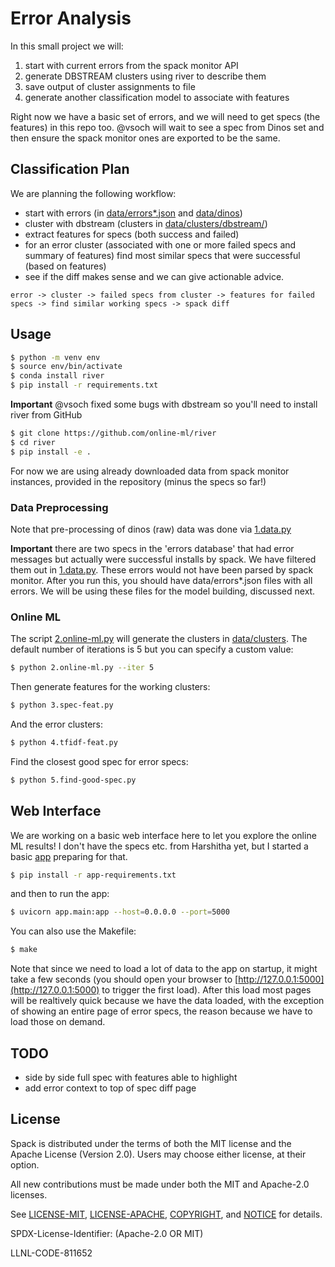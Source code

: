 # Error Analysis

In this small project we will:

1. start with current errors from the spack monitor API
2. generate DBSTREAM clusters using river to describe them
3. save output of cluster assignments to file
4. generate another classification model to associate with features

Right now we have a basic set of errors, and we will need to get specs (the features) in
this repo too. @vsoch will wait to see a spec from Dinos set and then ensure the spack
monitor ones are exported to be the same.

## Classification Plan

We are planning the following workflow:

 - start with errors (in [data/errors*.json](data/) and [data/dinos](data/dinos))
 - cluster with dbstream (clusters in [data/clusters/dbstream/](data/clusters/dbstream/))
 - extract features for specs (both success and failed)
 - for an error cluster (associated with one or more failed specs and summary of features) find most similar specs that were successful (based on features)
 - see if the diff makes sense and we can give actionable advice.

```
error -> cluster -> failed specs from cluster -> features for failed specs -> find similar working specs -> spack diff
```


## Usage

```bash
$ python -m venv env
$ source env/bin/activate
$ conda install river
$ pip install -r requirements.txt
```

**Important** @vsoch fixed some bugs with dbstream so you'll need to install river from GitHub

```bash
$ git clone https://github.com/online-ml/river
$ cd river
$ pip install -e .
```

For now we are using already downloaded data from spack monitor instances, provided
in the repository (minus the specs so far!)

### Data Preprocessing

Note that pre-processing of dinos (raw) data was done via [1.data.py](1.data.py)

**Important** there are two specs in the 'errors database' that had error messages but actually were successful installs by
spack. We have filtered them out in [1.data.py](1.data.py). These errors would not have been parsed by spack monitor.
After you run this, you should have data/errors*.json files with all errors. We will be using these
files for the model building, discussed next.


### Online ML

The script [2.online-ml.py](2.online-ml.py) will generate the clusters in [data/clusters](data/clusters).
The default number of iterations is 5 but you can specify a custom value:

```bash
$ python 2.online-ml.py --iter 5
```

Then generate features for the working clusters:

```bash
$ python 3.spec-feat.py
```

And the error clusters:


```bash
$ python 4.tfidf-feat.py
```

Find the closest good spec for error specs:


```bash
$ python 5.find-good-spec.py
```


## Web Interface

We are working on a basic web interface here to let you explore the online ML results! I don't have the specs etc. from
Harshitha yet, but I started a basic [app](app) preparing for that.

```bash
$ pip install -r app-requirements.txt
```

and then to run the app:

```bash
$ uvicorn app.main:app --host=0.0.0.0 --port=5000
```

You can also use the Makefile:

```bash
$ make
```

Note that since we need to load a lot of data to the app on startup, it might
take a few seconds (you should open your browser to [http://127.0.0.1:5000](http://127.0.0.1:5000)
to trigger the first load). After this load most pages will be realtively quick because
we have the data loaded, with the exception of showing an entire page of error specs,
the reason because we have to load those on demand.

## TODO

- side by side full spec with features able to highlight
- add error context to top of spec diff page

## License

Spack is distributed under the terms of both the MIT license and the
Apache License (Version 2.0). Users may choose either license, at their
option.

All new contributions must be made under both the MIT and Apache-2.0
licenses.

See [LICENSE-MIT](https://github.com/spack/spack/blob/develop/LICENSE-MIT),
[LICENSE-APACHE](https://github.com/spack/spack/blob/develop/LICENSE-APACHE),
[COPYRIGHT](https://github.com/spack/spack/blob/develop/COPYRIGHT), and
[NOTICE](https://github.com/spack/spack/blob/develop/NOTICE) for details.

SPDX-License-Identifier: (Apache-2.0 OR MIT)

LLNL-CODE-811652
